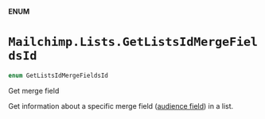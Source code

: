 **ENUM**

# `Mailchimp.Lists.GetListsIdMergeFieldsId`

```swift
enum GetListsIdMergeFieldsId
```

Get merge field

Get information about a specific merge field ([audience field](https://mailchimp.com/help/getting-started-with-merge-tags/)) in a list.
